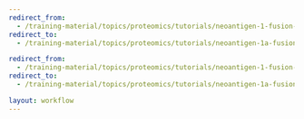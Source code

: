 ```yaml
---
redirect_from:
  - /training-material/topics/proteomics/tutorials/neoantigen-1-fusion-database-generation/workflows/index.html
redirect_to:
  - /training-material/topics/proteomics/tutorials/neoantigen-1a-fusion-database-generation/workflows/index.md

redirect_from:
  - /training-material/topics/proteomics/tutorials/neoantigen-1-fusion-database-generation/workflows/main_workflow.html
redirect_to:
  - /training-material/topics/proteomics/tutorials/neoantigen-1a-fusion-database-generation/workflows/main_workflow.ga

layout: workflow
---
```

